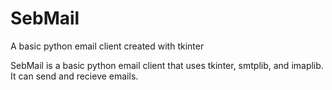 # SebMail
A basic python email client created with tkinter

SebMail is a basic python email client that uses tkinter, smtplib, and imaplib. It can send and recieve emails.
